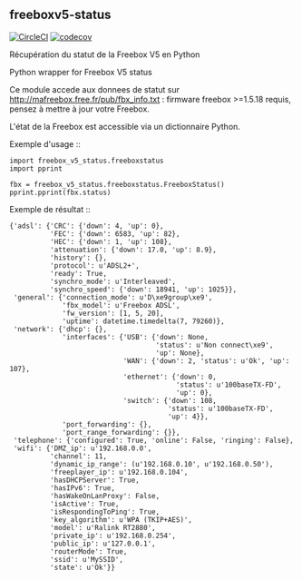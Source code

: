 freeboxv5-status
----------------

[![CircleCI](https://circleci.com/gh/demikl/freeboxv5-status.svg?style=svg)](https://circleci.com/gh/demikl/freeboxv5-status)
[![codecov](https://codecov.io/gh/demikl/freeboxv5-status/branch/master/graph/badge.svg)](https://codecov.io/gh/demikl/freeboxv5-status)

Récupération du statut de la Freebox V5 en Python

Python wrapper for Freebox V5 status

Ce module accede aux donnees de statut sur http://mafreebox.free.fr/pub/fbx_info.txt :
firmware freebox >=1.5.18 requis, pensez à mettre à jour votre Freebox.

L'état de la Freebox est accessible via un dictionnaire Python.

Exemple d'usage ::

    import freebox_v5_status.freeboxstatus
    import pprint

    fbx = freebox_v5_status.freeboxstatus.FreeboxStatus()
    pprint.pprint(fbx.status)


Exemple de résultat ::

    {'adsl': {'CRC': {'down': 4, 'up': 0},
              'FEC': {'down': 6583, 'up': 82},
              'HEC': {'down': 1, 'up': 108},
              'attenuation': {'down': 17.0, 'up': 8.9},
              'history': {},
              'protocol': u'ADSL2+',
              'ready': True,
              'synchro_mode': u'Interleaved',
              'synchro_speed': {'down': 18941, 'up': 1025}},
     'general': {'connection_mode': u'D\xe9group\xe9',
                 'fbx_model': u'Freebox ADSL',
                 'fw_version': [1, 5, 20],
                 'uptime': datetime.timedelta(7, 79260)},
     'network': {'dhcp': {},
                 'interfaces': {'USB': {'down': None,
                                        'status': u'Non connect\xe9',
                                        'up': None},
                                'WAN': {'down': 2, 'status': u'Ok', 'up': 107},
                                'ethernet': {'down': 0,
                                             'status': u'100baseTX-FD',
                                             'up': 0},
                                'switch': {'down': 108,
                                           'status': u'100baseTX-FD',
                                           'up': 4}},
                 'port_forwarding': {},
                 'port_range_forwarding': {}},
     'telephone': {'configured': True, 'online': False, 'ringing': False},
     'wifi': {'DMZ_ip': u'192.168.0.0',
              'channel': 11,
              'dynamic_ip_range': (u'192.168.0.10', u'192.168.0.50'),
              'freeplayer_ip': u'192.168.0.104',
              'hasDHCPServer': True,
              'hasIPv6': True,
              'hasWakeOnLanProxy': False,
              'isActive': True,
              'isRespondingToPing': True,
              'key_algorithm': u'WPA (TKIP+AES)',
              'model': u'Ralink RT2880',
              'private_ip': u'192.168.0.254',
              'public_ip': u'127.0.0.1',
              'routerMode': True,
              'ssid': u'MySSID',
              'state': u'Ok'}}
